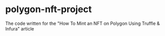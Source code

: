 # polygon-nft-project
 The code written for the "How To Mint an NFT on Polygon Using Truffle & Infura" article
